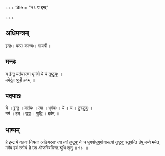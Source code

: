 +++
title = "१८ य इन्द्र"

+++
## अधिमन्त्रम्
इन्द्रः। वत्सः काण्वः। गायत्री।

## मन्त्रः
य इ॑न्द्र॒ यत॑यस्त्वा॒ भृग॑वो॒ ये च॑ तुष्टु॒वुः ।  
ममेदु॑ग्र श्रुधी॒ हव॑म् ॥

## पदपाठः
ये । इ॒न्द्र॒ । यत॑यः । त्वा॒ । भृग॑वः । ये । च॒ । तु॒स्तु॒वुः ।  
मम॑ । इत् । उ॒ग्र॒ । श्रु॒धि॒ । हव॑म् ॥

## भाष्यम्
हे इन्द्र ये यतयः नियताः अङ्गिरसः त्वा त्वां तुष्टुबुः ये च भृगवोभृगुगोत्रास्त्वां तुष्टुवुः स्तुवन्ति तेषु मध्ये ममेत् ममैव हवं स्तोत्रं हे उग्र ओजस्विन्निन्द्र श्रुधि शृणु ॥ १८ ॥